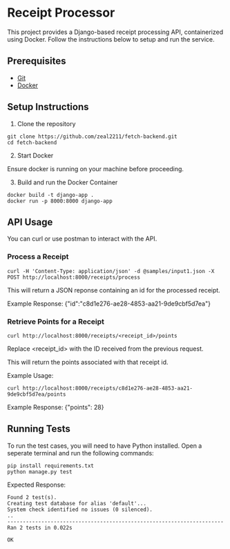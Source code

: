 # Receipt Processor
This project provides a Django-based receipt processing API, containerized using Docker. Follow the instructions below to setup and run the service.

## Prerequisites

- [Git](https://git-scm.com/downloads)
- [Docker](https://www.docker.com/products/docker-desktop/)

## Setup Instructions

1. Clone the repository
```
git clone https://github.com/zeal2211/fetch-backend.git
cd fetch-backend
```

2. Start Docker

Ensure docker is running on your machine before proceeding.

3. Build and run the Docker Container
```
docker build -t django-app .
docker run -p 8000:8000 django-app
```

 ## API Usage

 You can curl or use postman to interact with the API.

 ### Process a Receipt


`curl -H 'Content-Type: application/json' -d @samples/input1.json -X POST http://localhost:8000/receipts/process`

This will return a JSON reponse containing an id for the processed receipt. 

Example Response: {"id":"c8d1e276-ae28-4853-aa21-9de9cbf5d7ea"}


### Retrieve Points for a Receipt


`curl http://localhost:8000/receipts/<receipt_id>/points`

Replace <receipt_id> with the ID received from the previous request.

This will return the points associated with that receipt id.

Example Usage:

`curl http://localhost:8000/receipts/c8d1e276-ae28-4853-aa21-9de9cbf5d7ea/points`

Example Response:
{"points": 28}


## Running Tests

To run the test cases, you will need to have Python installed. Open a seperate terminal and run the following commands:

```
pip install requirements.txt
python manage.py test
```

Expected Response:

```
Found 2 test(s).
Creating test database for alias 'default'...
System check identified no issues (0 silenced).
..
----------------------------------------------------------------------
Ran 2 tests in 0.022s

OK
```



